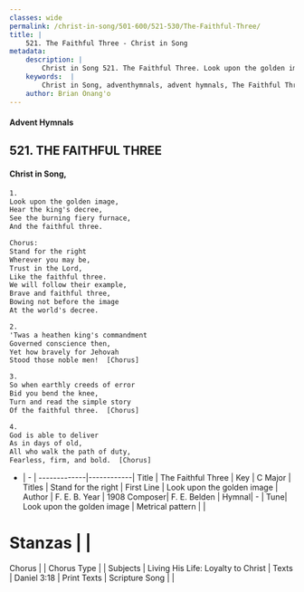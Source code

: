 ```yaml
---
classes: wide
permalink: /christ-in-song/501-600/521-530/The-Faithful-Three/
title: |
    521. The Faithful Three - Christ in Song
metadata:
    description: |
        Christ in Song 521. The Faithful Three. Look upon the golden image, Hear the king's decree, See the burning fiery furnace, And the faithful three. Chorus: Stand for the right Wherever you may be, Trust in the Lord, Like the faithful three. We will follow their example, Brave and faithful three, Bowing not before the image At the world's decree.
    keywords:  |
        Christ in Song, adventhymnals, advent hymnals, The Faithful Three, Look upon the golden image. Stand for the right
    author: Brian Onang'o
---
```


#### Advent Hymnals
## 521. THE FAITHFUL THREE
####  Christ in Song,

```txt
1.
Look upon the golden image,
Hear the king's decree,
See the burning fiery furnace,
And the faithful three.

Chorus:
Stand for the right
Wherever you may be,
Trust in the Lord,
Like the faithful three.
We will follow their example,
Brave and faithful three,
Bowing not before the image
At the world's decree.

2.
'Twas a heathen king's commandment
Governed conscience then,
Yet how bravely for Jehovah
Stood those noble men!  [Chorus]

3.
So when earthly creeds of error
Bid you bend the knee,
Turn and read the simple story
Of the faithful three.  [Chorus]

4.
God is able to deliver
As in days of old,
All who walk the path of duty,
Fearless, firm, and bold.  [Chorus]

```

- |   -  |
-------------|------------|
Title | The Faithful Three |
Key | C Major |
Titles | Stand for the right |
First Line | Look upon the golden image |
Author | F. E. B.
Year | 1908
Composer| F. E. Belden |
Hymnal|  - |
Tune| Look upon the golden image |
Metrical pattern | |
# Stanzas |  |
Chorus |  |
Chorus Type |  |
Subjects | Living His Life: Loyalty to Christ |
Texts | Daniel 3:18 |
Print Texts | 
Scripture Song |  |
    
